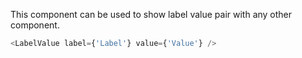This component can be used to show label value pair with any other component.

```js
<LabelValue label={'Label'} value={'Value'} />
```
